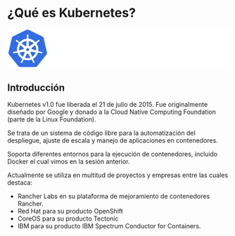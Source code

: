 # ¿Qué es Kubernetes?

![KubeLogo](images/nav_logo.svg)

## Introducción

Kubernetes v1.0 fue liberada el 21 de julio de 2015. Fue originalmente diseñado por Google y donado a la Cloud Native Computing Foundation (parte de la Linux Foundation). 

Se trata de un sistema de código libre para la automatización del despliegue, ajuste de escala y manejo de aplicaciones en contenedores.

Soporta diferentes entornos para la ejecución de contenedores, incluido Docker el cual vimos en la sesión anterior.

Actualmente se utiliza en multitud de proyectos y empresas entre las cuales destaca:

- Rancher Labs en su plataforma de mejoramiento de contenedores Rancher​. 
- Red Hat para su producto OpenShift​
- CoreOS para su producto Tectonic
- IBM para su producto IBM Spectrum Conductor for Containers.